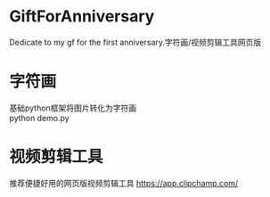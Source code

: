 # GiftForAnniversary
Dedicate to my gf for the first anniversary.字符画/视频剪辑工具网页版
# 字符画
基础python框架将图片转化为字符画
<br>python demo.py<br>
# 视频剪辑工具
推荐便捷好用的网页版视频剪辑工具
https://app.clipchamp.com/
